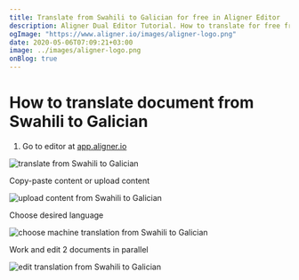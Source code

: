 ```yaml
---
title: Translate from Swahili to Galician for free in Aligner Editor
description: Aligner Dual Editor Tutorial. How to translate for free from Swahili to Galician. Aligner is multilingual document management platform. 
ogImage: "https://www.aligner.io/images/aligner-logo.png"
date: 2020-05-06T07:09:21+03:00
image: ../images/aligner-logo.png
onBlog: true
---
```


# How to translate document from Swahili to Galician

1. Go to editor at [app.aligner.io](https://app.aligner.io "Aligner App web page")

![translate from Swahili to Galician](../aligner-blank-editor.png "translate from Swahili to Galician")

Copy-paste content or upload content

![upload content from Swahili to Galician](../aligner-uploaded-document.png "upload content from Swahili to Galician")

Choose desired language

![choose machine translation from Swahili to Galician](../aligner-language-dropdown.png "choose machine translation from Swahili to Galician")

Work and edit 2 documents in parallel

![edit translation from Swahili to Galician](../aligner-double-sitded-editor.png "edit translation from Swahili to Galician")

